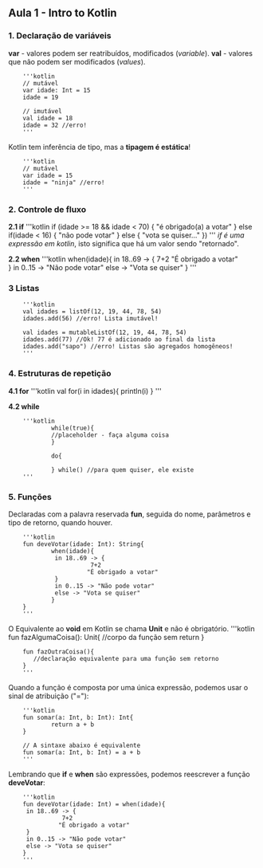 ## Aula 1 - Intro to Kotlin


### 1. Declaração de variáveis

**var** - valores podem ser reatribuídos, modificados (*variable*).
**val** - valores que não podem ser modificados (*values*).

        '''kotlin
        // mutável
        var idade: Int = 15
        idade = 19

        // imutável
        val idade = 18
        idade = 32 //erro!
        '''
Kotlin tem inferência de tipo, mas a **tipagem é estática**!

        '''kotlin
        // mutável
        var idade = 15
        idade = "ninja" //erro!
        '''

### 2. Controle de fluxo

**2.1 if**
        '''kotlin
        if (idade >= 18 && idade < 70) {
                        "é obrigado(a) a votar"
        } else if(idade < 16) {
                        "não pode votar"
        } else {
                        "vota se quiser..."
        })
        '''
*if é uma expressão em kotlin*, isto significa que há um valor sendo "retornado".

**2.2 when**
        '''kotlin
        when(idade){
         in 18..69 -> {
                   7+2
                  "É obrigado a votar"   
         }
         in 0..15 -> "Não pode votar"
         else -> "Vota se quiser"
        }
        '''

### 3 Listas

        '''kotlin
        val idades = listOf(12, 19, 44, 78, 54)
        idades.add(56) //erro! Lista imutável!

        val idades = mutableListOf(12, 19, 44, 78, 54)
        idades.add(77) //Ok! 77 é adicionado ao final da lista
        idades.add("sapo") //erro! Listas são agregados homogêneos!
        '''

### 4. Estruturas de repetição
**4.1 for**
        '''kotlin
        val 
                for(i in idades){
                    println(i)
                }
        '''

**4.2 while**

        '''kotlin
                while(true){
                //placeholder - faça alguma coisa
                }

                do{

                } while() //para quem quiser, ele existe
        '''

### 5. Funções

Declaradas com a palavra reservada **fun**, seguida do nome, parâmetros e tipo de retorno, quando houver.

        '''kotlin
        fun deveVotar(idade: Int): String{
                when(idade){
                 in 18..69 -> {
                           7+2
                          "É obrigado a votar"   
                 }
                 in 0..15 -> "Não pode votar"
                 else -> "Vota se quiser"
                }  
        }
        '''

O Equivalente ao **void** em Kotlin se chama **Unit** e não é obrigatório.
        '''kotlin
        fun fazAlgumaCoisa(): Unit{
                //corpo da função sem return
        }
        
        fun fazOutraCoisa(){
           //declaração equivalente para uma função sem retorno
        }
        '''
        
Quando a função é composta por uma única expressão, podemos usar o sinal de atribuição ("="):

        '''kotlin
        fun somar(a: Int, b: Int): Int{
                return a + b
        }
        
        // A sintaxe abaixo é equivalente
        fun somar(a: Int, b: Int) = a + b
        '''
        
Lembrando que **if** e **when** são expressões, podemos reescrever a função **deveVotar**:

        '''kotlin
        fun deveVotar(idade: Int) = when(idade){
         in 18..69 -> {
                   7+2
                  "É obrigado a votar"   
         }
         in 0..15 -> "Não pode votar"
         else -> "Vota se quiser"  
        }
        '''



